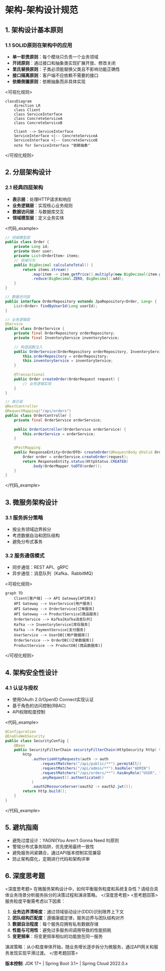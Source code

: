 # 架构-架构设计规范

## 1. 架构设计基本原则
### 1.1 SOLID原则在架构中的应用
- **单一职责原则**：每个模块只负责一个业务领域
- **开闭原则**：通过接口和抽象类实现扩展开放、修改关闭
- **里氏替换原则**：子类必须能替换父类且不影响功能正确性
- **接口隔离原则**：客户端不应依赖不需要的接口
- **依赖倒置原则**：依赖抽象而非具体实现

<可视化规则>
```mermaid
classDiagram
    direction LR
    class Client
    class ServiceInterface
    class ConcreteServiceA
    class ConcreteServiceB
    
    Client --> ServiceInterface
    ServiceInterface <|-- ConcreteServiceA
    ServiceInterface <|-- ConcreteServiceB
    note for ServiceInterface "依赖抽象"
```
</可视化规则>

## 2. 分层架构设计
### 2.1 经典四层架构
- **表示层**：处理HTTP请求和响应
- **业务逻辑层**：实现核心业务规则
- **数据访问层**：与数据库交互
- **领域模型层**：定义业务实体

<代码_example>
```java
// 领域模型层
public class Order {
    private Long id;
    private User user;
    private List<OrderItem> items;
    // 领域行为
    public BigDecimal calculateTotal() {
        return items.stream()
            .map(item -> item.getPrice().multiply(new BigDecimal(item.getQuantity())))
            .reduce(BigDecimal.ZERO, BigDecimal::add);
    }
}

// 数据访问层
public interface OrderRepository extends JpaRepository<Order, Long> {
    List<Order> findByUserId(Long userId);
}

// 业务逻辑层
@Service
public class OrderService {
    private final OrderRepository orderRepository;
    private final InventoryService inventoryService;
    
    // 构造函数注入
    public OrderService(OrderRepository orderRepository, InventoryService inventoryService) {
        this.orderRepository = orderRepository;
        this.inventoryService = inventoryService;
    }
    
    @Transactional
    public Order createOrder(OrderRequest request) {
        // 业务逻辑实现
    }
}

// 表示层
@RestController
@RequestMapping("/api/orders")
public class OrderController {
    private final OrderService orderService;
    
    public OrderController(OrderService orderService) {
        this.orderService = orderService;
    }
    
    @PostMapping
    public ResponseEntity<OrderDTO> createOrder(@RequestBody @Valid OrderRequest request) {
        Order order = orderService.createOrder(request);
        return ResponseEntity.status(HttpStatus.CREATED)
            .body(OrderMapper.toDTO(order));
    }
}
```
</代码_example>

## 3. 微服务架构设计
### 3.1 服务拆分策略
- 按业务领域边界拆分
- 考虑数据自治和团队结构
- 避免分布式事务

### 3.2 服务通信模式
- 同步通信：REST API、gRPC
- 异步通信：消息队列（Kafka、RabbitMQ）

<可视化规则>
```mermaid
graph TD
    Client[客户端] --> API Gateway[API网关]
    API Gateway --> UserService[用户服务]
    API Gateway --> OrderService[订单服务]
    API Gateway --> ProductService[商品服务]
    OrderService --> Kafka[Kafka消息队列]
    Kafka --> InventoryService[库存服务]
    Kafka --> PaymentService[支付服务]
    UserService --> UserDB[(用户数据库)]
    OrderService --> OrderDB[(订单数据库)]
    ProductService --> ProductDB[(商品数据库)]
```
</可视化规则>

## 4. 架构安全性设计
### 4.1 认证与授权
- 使用OAuth 2.0/OpenID Connect实现认证
- 基于角色的访问控制(RBAC)
- API权限粒度控制

<代码_example>
```java
@Configuration
@EnableWebSecurity
public class SecurityConfig {
    @Bean
    public SecurityFilterChain securityFilterChain(HttpSecurity http) throws Exception {
        http
            .authorizeHttpRequests(auth -> auth
                .requestMatchers("/api/public/**").permitAll()
                .requestMatchers("/api/admin/**").hasRole("ADMIN")
                .requestMatchers("/api/orders/**").hasAnyRole("USER", "ADMIN")
                .anyRequest().authenticated()
            )
            .oauth2ResourceServer(oauth2 -> oauth2.jwt());
        return http.build();
    }
}
```
</代码_example>

## 5. 避坑指南
- 避免过度设计：YAGNI(You Aren't Gonna Need It)原则
- 警惕分布式事务陷阱，优先使用最终一致性
- 避免服务间紧耦合，通过API版本控制实现兼容
- 防止架构腐化，定期进行代码和架构评审

## 6. 深度思考题
<深度思考题>
在微服务架构设计中，如何平衡服务粒度和系统复杂性？请结合具体业务场景分析服务拆分的决策过程和演进策略。
</深度思考题>
<思考题回答>
服务粒度平衡需考虑以下因素：
1. **业务边界清晰度**：通过领域驱动设计(DDD)识别限界上下文
2. **团队结构匹配度**：遵循康威定律，服务边界与团队结构对齐
3. **数据自治程度**：每个服务应拥有私有数据存储
4. **性能与可用性**：避免过多服务间调用导致的性能损耗
5. **变更频率**：将变更频率相似的功能放在同一服务

演进策略：从小粒度单体开始，随业务增长逐步拆分为微服务，通过API网关和服务发现实现平滑过渡。
</思考题回答>

**版本控制**: JDK 17+ | Spring Boot 3.1+ | Spring Cloud 2022.0.x